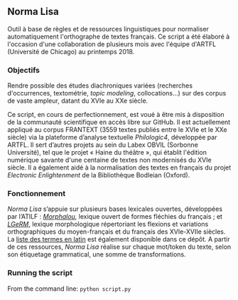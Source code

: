 ## Norma Lisa

Outil à base de règles et de ressources linguistiques pour normaliser automatiquement l'orthographe de textes français.
Ce script a été élaboré à l'occasion d'une collaboration de plusieurs mois avec l'équipe d'ARTFL (Université de Chicago) au printemps 2018.

### Objectifs

Rendre possible des études diachroniques variées (recherches d'occurrences, textométrie, _topic modeling_, collocations…) sur des corpus de vaste ampleur, datant du XVIe au XXe siècle.

Ce script, en cours de perfectionnement, est voué à être mis à disposition de la communauté scientifique en accès libre sur GitHub.
Il est actuellement appliqué au corpus FRANTEXT (3559 textes publiés entre le XVIe et le XXe siècle) via la plateforme d’analyse textuelle _Philologic4_, développée par ARTFL.
Il sert d’autres projets au sein du Labex OBVIL (Sorbonne Université), tel que le projet « Haine du théâtre », qui établit l'édition numérique savante d'une centaine de textes non modernisés du XVIe siècle.
Il a également aidé à la normalisation des textes en français du projet _Electronic Enlightenment_ de la Bibliothèque Bodleian (Oxford).

### Fonctionnement

_Norma Lisa_ s’appuie sur plusieurs bases lexicales ouvertes, développées par l’ATILF : [_Morphalou_](https://drive.google.com/file/d/1pQh5aiMhV4Yqg4KCLRbhTEvj_xx9qXno/view?usp=sharing), lexique ouvert de formes fléchies du français ; et [_LGeRM_](https://drive.google.com/file/d/1_cMwqJdpMsFvw2hw5j-Xwo3PR6gXPfEv/view?usp=sharing), lexique morphologique répertoriant les flexions et variations orthographiques du moyen-français et du français des XVIe-XVIIe siècles. La [liste des termes en latin](https://drive.google.com/file/d/1g_R_uEWXmqrubsRc4phWS0RiZGPgM-6j/view?usp=sharing) est également disponible dans ce dépôt. A partir de ces ressources, _Norma Lisa_ réalise sur chaque mot/token du texte, selon son étiquetage grammatical, une somme de transformations.

### Running the script

From the command line: `python script.py`
